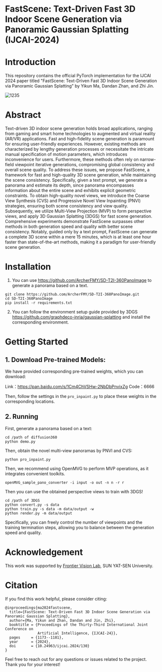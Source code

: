 # FastScene: Text-Driven Fast 3D Indoor Scene Generation via Panoramic Gaussian Splatting (IJCAI-2024)

# Introduction

This repository contains the official PyTorch implementation for the IJCAI 2024 paper titled "FastScene: Text-Driven Fast 3D Indoor Scene Generation via Panoramic Gaussian Splatting" by Yikun Ma, Dandan Zhan, and Zhi Jin.

![1235](https://github.com/user-attachments/assets/cad804b8-1257-4370-a0bb-9fa2dfdb6548)

# Abstract

Text-driven 3D indoor scene generation holds broad applications, ranging from gaming and smart home technologies to augmented and virtual reality (AR/VR) applications. Fast and high-fidelity scene generation is paramount for ensuring user-friendly experiences. However, existing methods are characterized by lengthy generation processes or necessitate the intricate manual specification of motion parameters, which introduces inconvenience for users. Furthermore, these methods often rely on narrow-field viewpoint iterative generations, compromising global consistency and overall scene quality. To address these issues, we propose FastScene, a framework for fast and high-quality 3D scene generation, while maintaining the scene consistency. Specifically, given a text prompt, we generate a panorama and estimate its depth, since panorama encompasses information about the entire scene and exhibits explicit geometric constraints. To obtain high-quality novel views, we introduce the Coarse View Synthesis (CVS) and Progressive Novel View Inpainting (PNVI) strategies, ensuring both scene consistency and view quality. Subsequently, we utilize Multi-View Projection (MVP) to form perspective views, and apply 3D Gaussian Splatting (3DGS) for fast scene generation. Comprehensive experiments demonstrate FastScene surpasses other methods in both generation speed and quality with better scene consistency. Notably, guided only by a text prompt, FastScene can generate a complete 3D scene within a mere 15 minutes, which is at least one hour faster than state-of-the-art methods, making it a paradigm for user-friendly scene generation.

# Installation

1. You can use https://github.com/ArcherFMY/SD-T2I-360PanoImage to generate a panorama based on a text.

```
git clone https://github.com/ArcherFMY/SD-T2I-360PanoImage.git
cd SD-T2I-360PanoImage
pip install -r requirements.txt
```

2. You can follow the environment setup guide provided by 3DGS  https://github.com/graphdeco-inria/gaussian-splatting and install the corresponding environment.

# Getting Started

## 1. Download Pre-trained Models:

We have provided corresponding pre-trained weights, which you can download:

Link：https://pan.baidu.com/s/1Cm4ChVSHw-2NbDbPnvixZg 
Code：6666

Then, follow the settings in the `pro_inpaint.py` to place these weights in the corresponding locations.

## 2. Running

First, generate a panorama based on a text:

```
cd /path of diffusion360
python demo.py
```

Then, obtain the novel multi-view panoramas by PNVI and CVS:

```
python pro_inpaint.py
```

Then, we recommend using OpenMVG to perform MVP operations, as it integrates convenient toolkits. 

```
openMVG_sample_pano_converter -i input -o out -n n -r r
```

Then you can use the obtained perspective views to train with 3DGS!

```
cd /path of 3DGS
python convert.py -s data
python train.py -s data -m data/output -w
python render.py -m data/output
```

Specifically, you can freely control the number of viewpoints and the training termination steps, allowing you to balance between the generation speed and quality.

# Acknowledgement

This work was supported by [Frontier Vision Lab](https://fvl2020.github.io/fvl.github.com/), SUN YAT-SEN University.

# Citation

If you find this work helpful, please consider citing:

```
@inproceedings{ma2024fastscene,
  title={FastScene: Text-Driven Fast 3D Indoor Scene Generation via Panoramic Gaussian Splatting},
  author={Ma, Yikun and Zhan, Dandan and Jin, Zhi},
  booktitle = {Proceedings of the Thirty-Third International Joint Conference on
               Artificial Intelligence, {IJCAI-24}},
  pages     = {1173--1181},
  year      = {2024},
  doi       = {10.24963/ijcai.2024/130}
}
```

Feel free to reach out for any questions or issues related to the project. Thank you for your interest!
